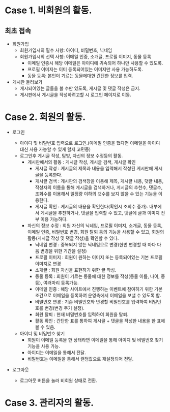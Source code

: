 # Case 1. 비회원의 활동.

## 최초 접속
- 회원가입
    - 회원가입시의 필수 사항: 아이디, 비밀번호, 닉네임
    - 회원가입시의 선택 사항: 이메일 인증, 소개글, 프로필 이미지, 동물 등록
        - 이메일 인증시 해당 이메일은 아이디에 귀속되어 하나만 사용할 수 있도록.
        - 프로필 이미지는 이미 등록되어있는 이미지만 사용 가능하도록.
        - 동물 등록: 본인이 기르는 동물에대한 간단한 정보를 입력.
- 게시판 둘러보기
    - 게시되어있는 글들을 볼 수만 있도록, 게시글 및 댓글 작성은 금지.
    - 게시판에서 게시글을 작성하려고할 시 로그인 페이지로 이동.

# Case 2. 회원의 활동.

- 로그인
    - 아이디 및 비밀번호 입력으로 로그인.(이메일 인증을 했다면 이메일을 아이디 대신 사용 가능할 수 있게 할지 고민중)
    - 로그인후 게시글 작성, 탐방, 자신의 정보 수정등의 활동.
        - 게시판에서의 활동 : 게시글 작성, 게시글 검색, 게시글 확인
            - 게시글 작성 : 게시글의 제목과 내용을 입력해서 작성된 게시판에 게시글을 등록한다. 
            - 게시글 검색 : 게시판의 검색창을 이용해 제목, 게시글 내용, 댓글 내용, 작성자의 이름을 통해 게시글을 검색하거나, 게시글의 추천수, 댓글수, 조회수를 이용해서 일정량 이하의 갯수를 보지 않을 수 있는 기능을 이용한다.
            - 게시글 확인 : 게시글의 내용을 확인한다(확인시 조회수 증가). 내부에서 게시글을 추천하거나, 댓글을 입력할 수 있고, 댓글에 글과 이미지 전부 이용 가능하다. 
        - 자신의 정보 수정 : 회원 자신의 닉네임, 프로필 이미지, 소개글, 동물 등록, 이메일 인증, 비밀번호 변경, 회원 탈퇴 등의 기능을 사용할 수 있고, 회원의 활동(게시글 작성 및 댓글 작성)을 확인할 수 있다.
            - 닉네임 변경 : 중복되지 않는 닉네임으로 변경(한번 변경할 때 마다 다음 변경을 위한 기간을 설정)
            - 프로필 이미지 : 회원이 원하는 이미지 또는 등록되어있는 기본 프로필 이미지로 변경
            - 소개글 : 회원 자신을 표현하기 위한 글 작성.
            - 동물 등록 : 회원이 기르는 동물에 대한 정보를 작성(동물 이름, 나이, 종 등), 여러마리 등록가능.
            - 이메일 인증 : 해당 사이트에서 진행하는 이벤트에 참여하기 위한 기본 조건으로 이메일을 등록하여 운영측에서 이메일을 보낼 수 있도록 함.
            - 비밀번호 변경 : 기존 비밀번호와 변경할 비밀번호를 입력하여 비밀번호를 변경(변경 주기 설정).
            - 회원 탈퇴 : 현재 비밀번호를 입력하여 회원을 탈퇴.
            - 활동 확인 : 간단한 표를 통하여 게시글 + 댓글을 작성한 내용을 한 표에 볼 수 있음.
    - 아이디 및 비밀번호 찾기
        - 회원이 이메일 등록을 한 상태라면 이메일을 통해 아이디 및 비밀번호 찾기 기능을 사용 가능.
        - 아이디는 이메일을 통해서 전달.
        - 비밀번호는 이메일을 통해서 랜덤값으로 재설정되어 전달.
        
- 로그아웃
    - 로그아웃 버튼을 눌러 비회원 상태로 전환.

# Case 3. 관리자의 활동.
